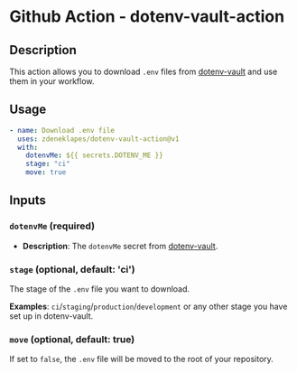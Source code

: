# Github Action - dotenv-vault-action
## Description
This action allows you to download `.env` files from [dotenv-vault](https://www.dotenv.org/) and use them in your workflow.

## Usage
```yaml
- name: Download .env file
  uses: zdeneklapes/dotenv-vault-action@v1
  with:
    dotenvMe: ${{ secrets.DOTENV_ME }}
    stage: "ci"
    move: true
```

## Inputs
### `dotenvMe` (required)
- **Description**: The `dotenvMe` secret from [dotenv-vault](https://www.dotenv.org/).

### `stage` (optional, default: 'ci')
The stage of the `.env` file you want to download. 

**Examples**: `ci`/`staging`/`production`/`development` or any other stage you have set up in dotenv-vault.

### `move` (optional, default: true)
If set to `false`, the `.env` file will be moved to the root of your repository. 
